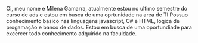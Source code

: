 Oi, meu nome e Milena Gamarra, atualmente estou no ultimo semestre do curso de ads e estou em busca de uma oprtunidade na area de TI
Possuo conhecimento basico nas linguagens javascript, C# e HTML, logica de progamação e banco de dados.
Estou em busca de uma oportundiade para excercer todo conhecimento adquirido na faculdade.

  
<!--- 
Gamarrami/Gamarrami is a ✨ special ✨ repository because its `README.md` (this file) appears on your GitHub profile.
You can click the Preview link to take a look at your changes.
--->
